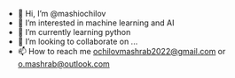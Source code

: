 - 👋 Hi, I’m @mashiochilov
- 👀 I’m interested in machine learning and AI
- 🌱 I’m currently learning python
- 💞️ I’m looking to collaborate on ...
- 📫 How to reach me ochilovmashrab2022@gmail.com or o.mashrab@outlook.com

<!---
mashiochilov/mashiochilov is a ✨ special ✨ repository because its `README.md` (this file) appears on your GitHub profile.
You can click the Preview link to take a look at your changes.
--->
